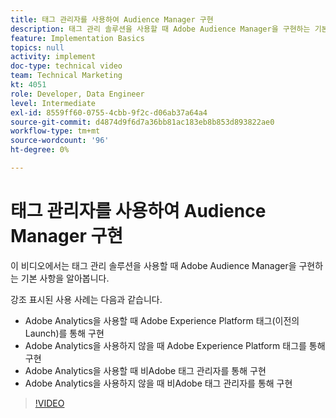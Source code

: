 ```yaml
---
title: 태그 관리자를 사용하여 Audience Manager 구현
description: 태그 관리 솔루션을 사용할 때 Adobe Audience Manager을 구현하는 기본 사항을 알아봅니다.
feature: Implementation Basics
topics: null
activity: implement
doc-type: technical video
team: Technical Marketing
kt: 4051
role: Developer, Data Engineer
level: Intermediate
exl-id: 8559ff60-0755-4cbb-9f2c-d06ab37a64a4
source-git-commit: d4874d9f6d7a36bb81ac183eb8b853d893822ae0
workflow-type: tm+mt
source-wordcount: '96'
ht-degree: 0%

---
```


# 태그 관리자를 사용하여 Audience Manager 구현

이 비디오에서는 태그 관리 솔루션을 사용할 때 Adobe Audience Manager을 구현하는 기본 사항을 알아봅니다.

강조 표시된 사용 사례는 다음과 같습니다.

* Adobe Analytics을 사용할 때 Adobe Experience Platform 태그(이전의 Launch)를 통해 구현
* Adobe Analytics을 사용하지 않을 때 Adobe Experience Platform 태그를 통해 구현
* Adobe Analytics을 사용할 때 비Adobe 태그 관리자를 통해 구현
* Adobe Analytics을 사용하지 않을 때 비Adobe 태그 관리자를 통해 구현

>[!VIDEO](https://video.tv.adobe.com/v/29964/?quality=12)
